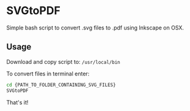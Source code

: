 # SVGtoPDF
Simple bash script to convert .svg files to .pdf using Inkscape on OSX.


## Usage

Download and copy script to: `/usr/local/bin`

To convert files in terminal enter:
```bash
cd {PATH_TO_FOLDER_CONTAINING_SVG_FILES}
SVGtoPDF
```

That's it!